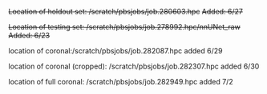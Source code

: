 ~~Location of holdout set: /scratch/pbsjobs/job.280603.hpc~~
~~Added: 6/27~~


~~Location of testing set: /scratch/pbsjobs/job.278992.hpc/nnUNet_raw~~
~~Added: 6/23~~


location of coronal:/scratch/pbsjobs/job.282087.hpc
added 6/29

location of coronal (cropped): /scratch/pbsjobs/job.282307.hpc
added 6/30


location of full coronal: /scratch/pbsjobs/job.282949.hpc
added 7/2
